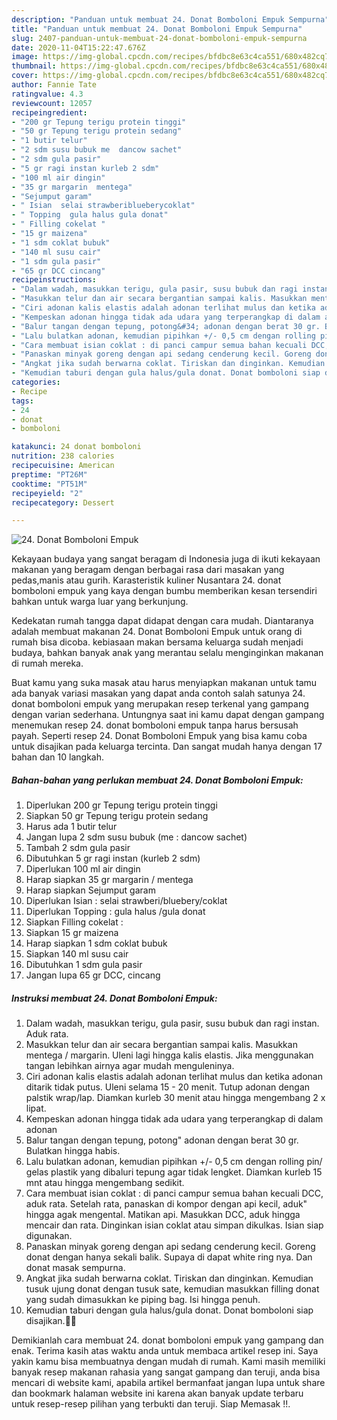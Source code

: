 ```yaml
---
description: "Panduan untuk membuat 24. Donat Bomboloni Empuk Sempurna"
title: "Panduan untuk membuat 24. Donat Bomboloni Empuk Sempurna"
slug: 2407-panduan-untuk-membuat-24-donat-bomboloni-empuk-sempurna
date: 2020-11-04T15:22:47.676Z
image: https://img-global.cpcdn.com/recipes/bfdbc8e63c4ca551/680x482cq70/24-donat-bomboloni-empuk-foto-resep-utama.jpg
thumbnail: https://img-global.cpcdn.com/recipes/bfdbc8e63c4ca551/680x482cq70/24-donat-bomboloni-empuk-foto-resep-utama.jpg
cover: https://img-global.cpcdn.com/recipes/bfdbc8e63c4ca551/680x482cq70/24-donat-bomboloni-empuk-foto-resep-utama.jpg
author: Fannie Tate
ratingvalue: 4.3
reviewcount: 12057
recipeingredient:
- "200 gr Tepung terigu protein tinggi"
- "50 gr Tepung terigu protein sedang"
- "1 butir telur"
- "2 sdm susu bubuk me  dancow sachet"
- "2 sdm gula pasir"
- "5 gr ragi instan kurleb 2 sdm"
- "100 ml air dingin"
- "35 gr margarin  mentega"
- "Sejumput garam"
- " Isian  selai strawberiblueberycoklat"
- " Topping  gula halus gula donat"
- " Filling cokelat "
- "15 gr maizena"
- "1 sdm coklat bubuk"
- "140 ml susu cair"
- "1 sdm gula pasir"
- "65 gr DCC cincang"
recipeinstructions:
- "Dalam wadah, masukkan terigu, gula pasir, susu bubuk dan ragi instan. Aduk rata."
- "Masukkan telur dan air secara bergantian sampai kalis. Masukkan mentega / margarin. Uleni lagi hingga kalis elastis. Jika menggunakan tangan lebihkan airnya agar mudah menguleninya."
- "Ciri adonan kalis elastis adalah adonan terlihat mulus dan ketika adonan ditarik tidak putus. Uleni selama 15 - 20 menit. Tutup adonan dengan palstik wrap/lap. Diamkan kurleb 30 menit atau hingga mengembang 2 x lipat."
- "Kempeskan adonan hingga tidak ada udara yang terperangkap di dalam adonan"
- "Balur tangan dengan tepung, potong&#34; adonan dengan berat 30 gr. Bulatkan hingga habis."
- "Lalu bulatkan adonan, kemudian pipihkan +/- 0,5 cm dengan rolling pin/ gelas plastik yang dibaluri tepung agar tidak lengket. Diamkan kurleb 15 mnt atau hingga mengembang sedikit."
- "Cara membuat isian coklat : di panci campur semua bahan kecuali DCC, aduk rata. Setelah rata, panaskan di kompor dengan api kecil, aduk&#34; hingga agak mengental. Matikan api. Masukkan DCC, aduk hingga mencair dan rata. Dinginkan isian coklat atau simpan dikulkas. Isian siap digunakan."
- "Panaskan minyak goreng dengan api sedang cenderung kecil. Goreng donat dengan hanya sekali balik. Supaya di dapat white ring nya. Dan donat masak sempurna."
- "Angkat jika sudah berwarna coklat. Tiriskan dan dinginkan. Kemudian tusuk ujung donat dengan tusuk sate, kemudian masukkan filling donat yang sudah dimasukkan ke piping bag. Isi hingga penuh."
- "Kemudian taburi dengan gula halus/gula donat. Donat bomboloni siap disajikan.🥰😍"
categories:
- Recipe
tags:
- 24
- donat
- bomboloni

katakunci: 24 donat bomboloni 
nutrition: 238 calories
recipecuisine: American
preptime: "PT26M"
cooktime: "PT51M"
recipeyield: "2"
recipecategory: Dessert

---
```



![24. Donat Bomboloni Empuk](https://img-global.cpcdn.com/recipes/bfdbc8e63c4ca551/680x482cq70/24-donat-bomboloni-empuk-foto-resep-utama.jpg)

Kekayaan budaya yang sangat beragam di Indonesia juga di ikuti kekayaan makanan yang beragam dengan berbagai rasa dari masakan yang pedas,manis atau gurih. Karasteristik kuliner Nusantara 24. donat bomboloni empuk yang kaya dengan bumbu memberikan kesan tersendiri bahkan untuk warga luar yang berkunjung.


Kedekatan rumah tangga dapat didapat dengan cara mudah. Diantaranya adalah membuat makanan 24. Donat Bomboloni Empuk untuk orang di rumah bisa dicoba. kebiasaan makan bersama keluarga sudah menjadi budaya, bahkan banyak anak yang merantau selalu menginginkan makanan di rumah mereka.



Buat kamu yang suka masak atau harus menyiapkan makanan untuk tamu ada banyak variasi masakan yang dapat anda contoh salah satunya 24. donat bomboloni empuk yang merupakan resep terkenal yang gampang dengan varian sederhana. Untungnya saat ini kamu dapat dengan gampang menemukan resep 24. donat bomboloni empuk tanpa harus bersusah payah.
Seperti resep 24. Donat Bomboloni Empuk yang bisa kamu coba untuk disajikan pada keluarga tercinta. Dan sangat mudah hanya dengan 17 bahan dan 10 langkah.


<!--inarticleads1-->

##### Bahan-bahan yang perlukan membuat 24. Donat Bomboloni Empuk:

1. Diperlukan 200 gr Tepung terigu protein tinggi
1. Siapkan 50 gr Tepung terigu protein sedang
1. Harus ada 1 butir telur
1. Jangan lupa 2 sdm susu bubuk (me : dancow sachet)
1. Tambah 2 sdm gula pasir
1. Dibutuhkan 5 gr ragi instan (kurleb 2 sdm)
1. Diperlukan 100 ml air dingin
1. Harap siapkan 35 gr margarin / mentega
1. Harap siapkan Sejumput garam
1. Diperlukan  Isian : selai strawberi/bluebery/coklat
1. Diperlukan  Topping : gula halus /gula donat
1. Siapkan  Filling cokelat :
1. Siapkan 15 gr maizena
1. Harap siapkan 1 sdm coklat bubuk
1. Siapkan 140 ml susu cair
1. Dibutuhkan 1 sdm gula pasir
1. Jangan lupa 65 gr DCC, cincang




<!--inarticleads2-->

##### Instruksi membuat  24. Donat Bomboloni Empuk:

1. Dalam wadah, masukkan terigu, gula pasir, susu bubuk dan ragi instan. Aduk rata.
1. Masukkan telur dan air secara bergantian sampai kalis. Masukkan mentega / margarin. Uleni lagi hingga kalis elastis. Jika menggunakan tangan lebihkan airnya agar mudah menguleninya.
1. Ciri adonan kalis elastis adalah adonan terlihat mulus dan ketika adonan ditarik tidak putus. Uleni selama 15 - 20 menit. Tutup adonan dengan palstik wrap/lap. Diamkan kurleb 30 menit atau hingga mengembang 2 x lipat.
1. Kempeskan adonan hingga tidak ada udara yang terperangkap di dalam adonan
1. Balur tangan dengan tepung, potong&#34; adonan dengan berat 30 gr. Bulatkan hingga habis.
1. Lalu bulatkan adonan, kemudian pipihkan +/- 0,5 cm dengan rolling pin/ gelas plastik yang dibaluri tepung agar tidak lengket. Diamkan kurleb 15 mnt atau hingga mengembang sedikit.
1. Cara membuat isian coklat : di panci campur semua bahan kecuali DCC, aduk rata. Setelah rata, panaskan di kompor dengan api kecil, aduk&#34; hingga agak mengental. Matikan api. Masukkan DCC, aduk hingga mencair dan rata. Dinginkan isian coklat atau simpan dikulkas. Isian siap digunakan.
1. Panaskan minyak goreng dengan api sedang cenderung kecil. Goreng donat dengan hanya sekali balik. Supaya di dapat white ring nya. Dan donat masak sempurna.
1. Angkat jika sudah berwarna coklat. Tiriskan dan dinginkan. Kemudian tusuk ujung donat dengan tusuk sate, kemudian masukkan filling donat yang sudah dimasukkan ke piping bag. Isi hingga penuh.
1. Kemudian taburi dengan gula halus/gula donat. Donat bomboloni siap disajikan.🥰😍




Demikianlah cara membuat 24. donat bomboloni empuk yang gampang dan enak. Terima kasih atas waktu anda untuk membaca artikel resep ini. Saya yakin kamu bisa membuatnya dengan mudah di rumah. Kami masih memiliki banyak resep makanan rahasia yang sangat gampang dan teruji, anda bisa mencari di website kami, apabila artikel bermanfaat jangan lupa untuk share dan bookmark halaman website ini karena akan banyak update terbaru untuk resep-resep pilihan yang terbukti dan teruji. Siap Memasak !!. 
